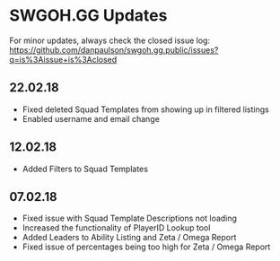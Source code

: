 # SWGOH.GG Updates

For minor updates, always check the closed issue log: https://github.com/danpaulson/swgoh.gg.public/issues?q=is%3Aissue+is%3Aclosed

## 22.02.18

* Fixed deleted Squad Templates from showing up in filtered listings
* Enabled username and email change

## 12.02.18

* Added Filters to Squad Templates

## 07.02.18

* Fixed issue with Squad Template Descriptions not loading
* Increased the functionality of PlayerID Lookup tool
* Added Leaders to Ability Listing and Zeta / Omega Report
* Fixed issue of percentages being too high for Zeta / Omega Report
